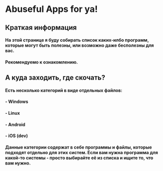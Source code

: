 # Abuseful Apps for ya!

## Краткая информация
#### На этой странице я буду собирать список каких-илбо программ, которые могут быть полезны, или возможно даже бесполезны для вас.
#### Рекомендуемо к ознакомлению.

## А куда заходить, где скочать?
#### Есть несколько категорий в виде отдельных файлов:
#### - Windows
#### - Linux
#### - Android
#### - iOS (dev)
#### Данные категории содержат в себе программы и файлы, которые подходят отдельно для этих систем. Если вам нужна программа для какой-то системы - просто выбирайте её из списка и ищите то, что вам нужно.
